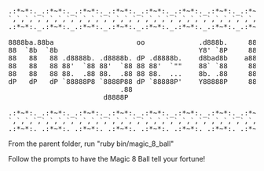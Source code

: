 <pre>
.:*~*:._.:*~*:._.:*~*:._.:*~*:._.:*~*:._.:*~*:._.:*~*:._.:*~*:..:*~*:._.:*~*:._.:*~*
`,`,`,`,`,`,`,`,`,`,`,`,`,`,`,`,`,`,`,`,`,`,`,`,`,`,`,`,`,`,`,`,`,`,`,`,`,`,`,`,`,`,
.:*~*:._.:*~*:._.:*~*:._.:*~*:._.:*~*:._.:*~*:._.:*~*:._.:*~*:..:*~*:._.:*~*:._.:*~*

8888ba.88ba                    oo             .d888b.     888888ba           dP dP 
88  `8b  `8b                                  Y8' `8P     88    `8b          88 88 
88   88   88 .d8888b. .d8888b. dP .d8888b.    d8bad8b    a88aaaa8P' .d8888b. 88 88 
88   88   88 88'  `88 88'  `88 88 88'  `""    88` `88     88   `8b. 88'  `88 88 88 
88   88   88 88.  .88 88.  .88 88 88.  ...    8b. .88     88    .88 88.  .88 88 88 
dP   dP   dP `88888P8 `8888P88 dP `88888P'    Y88888P     88888888P `88888P8 dP dP 
                           .88                                                     
                       d8888P  

.:*~*:._.:*~*:._.:*~*:._.:*~*:._.:*~*:._.:*~*:._.:*~*:._.:*~*:..:*~*:._.:*~*:._.:*~*
`,`,`,`,`,`,`,`,`,`,`,`,`,`,`,`,`,`,`,`,`,`,`,`,`,`,`,`,`,`,`,`,`,`,`,`,`,`,`,`,`,`,
.:*~*:._.:*~*:._.:*~*:._.:*~*:._.:*~*:._.:*~*:._.:*~*:._.:*~*:..:*~*:._.:*~*:._.:*~*
</pre>
From the parent folder, run "ruby bin/magic_8_ball" 

Follow the prompts to have the Magic 8 Ball tell your fortune!